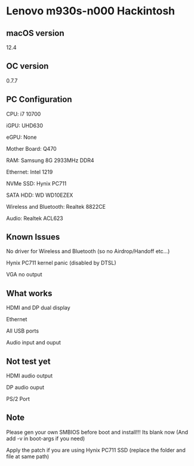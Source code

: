 # Lenovo m930s-n000 Hackintosh

## macOS version
12.4

## OC version
0.7.7

## PC Configuration
CPU: i7 10700

iGPU: UHD630

eGPU: None

Mother Board: Q470

RAM: Samsung 8G 2933MHz DDR4

Ethernet: Intel 1219

NVMe SSD: Hynix PC711

SATA HDD: WD WD10EZEX

Wireless and Bluetooth: Realtek 8822CE

Audio: Realtek ACL623

## Known Issues
No driver for Wireless and Bluetooth (so no Airdrop/Handoff etc...)

Hynix PC711 kernel panic (disabled by DTSL)

VGA no output

## What works
HDMI and DP dual display

Ethernet

All USB ports

Audio input and ouput

## Not test yet
HDMI audio output

DP audio ouput

PS/2 Port

## Note
Please gen your own SMBIOS before boot and install!!! Its blank now (And add -v in boot-args if you need)

Apply the patch if you are using Hynix PC711 SSD (replace the folder and file at same path)

